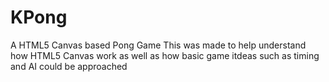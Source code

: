 # KPong
A HTML5 Canvas based Pong Game
This was made to help understand how HTML5 Canvas work as well as how basic game itdeas such as timing and AI could be approached
